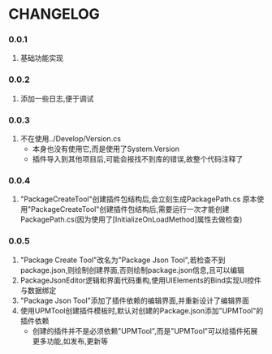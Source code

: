 # CHANGELOG

### 0.0.1
1. 基础功能实现

### 0.0.2
1. 添加一些日志,便于调试

### 0.0.3 
1. 不在使用../Develop/Version.cs
    * 本身也没有使用它,而是使用了System.Version
    * 插件导入到其他项目后,可能会报找不到库的错误,故整个代码注释了

### 0.0.4
1. "PackageCreateTool"创建插件包结构后,会立刻生成PackagePath.cs
    原本使用"PackageCreateTool"创建插件包结构后,需要运行一次才能创建PackagePath.cs(因为使用了[InitializeOnLoadMethod]属性去做检查)

### 0.0.5
1. "Package Create Tool"改名为"Package Json Tool",若检查不到package.json,则绘制创建界面,否则绘制package.json信息,且可以编辑
2. PackageJsonEditor逻辑和界面代码重构,使用UIElements的Bind实现UI控件与数据绑定
3. "Package Json Tool"添加了插件依赖的编辑界面,并重新设计了编辑界面
4. 使用UPMTool创建插件模板时,默认对创建的Package.json添加"UPMTool"的插件依赖
    * 创建的插件并不是必须依赖"UPMTool",而是"UPMTool"可以给插件拓展更多功能,如发布,更新等
